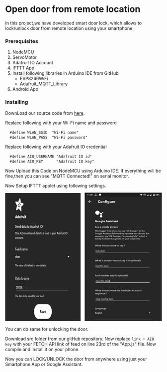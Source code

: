 # Open door from remote location

In this project,we have developed smart door lock, which allows to lock/unlock door from remote location using your smartphone.

### Prerequisites

1. NodeMCU
2. ServoMotor
3. Adafruit IO Account
4. IFTTT App
5. Install following libraries in Arduino IDE from GitHub
   * ESP8266WiFi
   * Adafruit_MQTT_Library  
6. Android App


### Installing

DownLoad our source code from [here](code.ino).

Replace following with your Wi-Fi name and password
```
  #define WLAN_SSID  "Wi-Fi name"
  #define WLAN_PASS  "Wi-Fi password"
```

Replace following with your Adafruit IO credential
```
  #define AIO_USERNAME "Adafruit IO id"
  #define AIO_KEY      "Adafruit IO key"
```
Now Upload this Code on NodeMCU using Arduino IDE. If everything will be fine,then you can see "MQTT Connected!" on serial monitor.

Now Setup IFTTT applet using following settings.

<img src="Screenshot.png" width="600" />

You can do same for unlocking the door.

Download src folder from our gitHub repository.
Now replace ```link + AIO key``` with your FETCH API link of feed on line 23rd of the "App.js" file.
Now compile and install it on your phone.

Now you can LOCK/UNLOCK the door from anywhere using just your Smartphone App or Google Assistant. 



